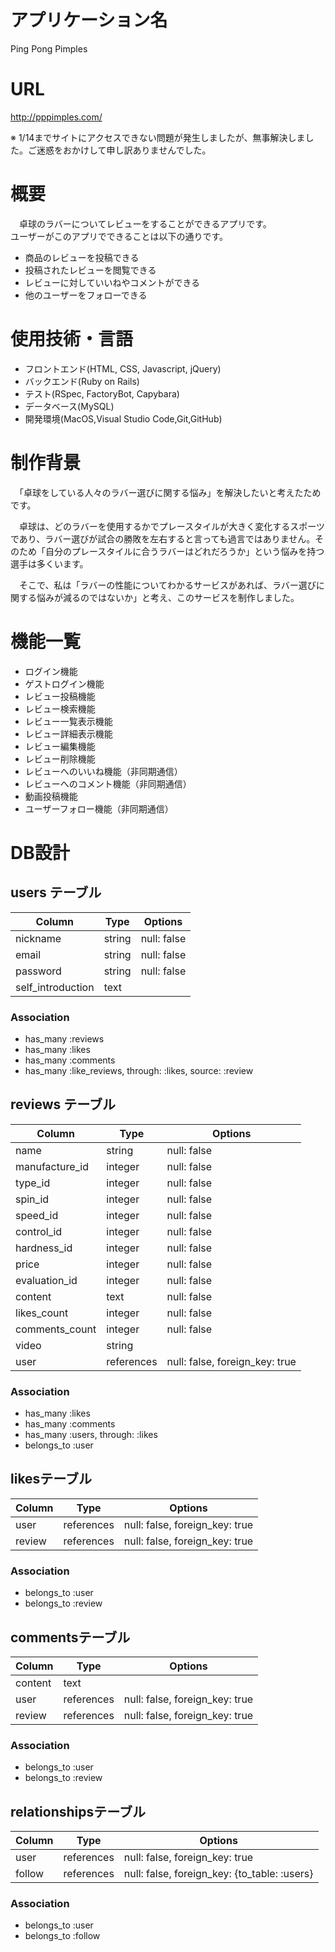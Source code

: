 # アプリケーション名
Ping Pong Pimples

# URL
http://pppimples.com/

※ 1/14までサイトにアクセスできない問題が発生しましたが、無事解決しました。ご迷惑をおかけして申し訳ありませんでした。

# 概要

　卓球のラバーについてレビューをすることができるアプリです。  
  ユーザーがこのアプリでできることは以下の通りです。

- 商品のレビューを投稿できる
- 投稿されたレビューを閲覧できる
- レビューに対していいねやコメントができる
- 他のユーザーをフォローできる

# 使用技術・言語
- フロントエンド(HTML, CSS, Javascript, jQuery)
- バックエンド(Ruby on Rails)
- テスト(RSpec, FactoryBot, Capybara)
- データベース(MySQL)
- 開発環境(MacOS,Visual Studio Code,Git,GitHub)

# 制作背景
　「卓球をしている人々のラバー選びに関する悩み」を解決したいと考えたためです。

　卓球は、どのラバーを使用するかでプレースタイルが大きく変化するスポーツであり、ラバー選びが試合の勝敗を左右すると言っても過言ではありません。そのため「自分のプレースタイルに合うラバーはどれだろうか」という悩みを持つ選手は多くいます。

　そこで、私は「ラバーの性能についてわかるサービスがあれば、ラバー選びに関する悩みが減るのではないか」と考え、このサービスを制作しました。

# 機能一覧

- ログイン機能
- ゲストログイン機能
- レビュー投稿機能
- レビュー検索機能
- レビュー一覧表示機能
- レビュー詳細表示機能
- レビュー編集機能
- レビュー削除機能
- レビューへのいいね機能（非同期通信）
- レビューへのコメント機能（非同期通信）
- 動画投稿機能
- ユーザーフォロー機能（非同期通信）

# DB設計

## users テーブル

| Column               | Type    | Options     |
| -------------------- | ------- | ----------- |
| nickname             | string  | null: false |
| email                | string  | null: false |
| password             | string  | null: false |
|self_introduction     | text    |             |

### Association

- has_many :reviews
- has_many :likes
- has_many :comments
- has_many :like_reviews, through: :likes, source: :review

## reviews テーブル

| Column              | Type       | Options                        |
| ------------------- | ---------- | ------------------------------ |
| name                | string     | null: false                    |
| manufacture_id      | integer    | null: false                    |
| type_id             | integer    | null: false                    |
| spin_id             | integer    | null: false                    |
| speed_id            | integer    | null: false                    |
| control_id          | integer    | null: false                    |
| hardness_id         | integer    | null: false                    |
| price               | integer    | null: false                    |
| evaluation_id       | integer    | null: false                    |
| content             | text       | null: false                    |
| likes_count         | integer    | null: false                    |
| comments_count      | integer    | null: false                    |
| video               | string     |                                |
| user                | references | null: false, foreign_key: true |

### Association

- has_many :likes
- has_many :comments
- has_many :users, through: :likes
- belongs_to :user

## likesテーブル

| Column              | Type       | Options                        |
| ------------------- | ---------- | ------------------------------ |
| user                | references | null: false, foreign_key: true |
| review              | references | null: false, foreign_key: true |

### Association

- belongs_to :user
- belongs_to :review

## commentsテーブル

| Column              | Type       | Options                        |
| ------------------- | ---------- | ------------------------------ |
| content             | text       |                                |
| user                | references | null: false, foreign_key: true |
| review              | references | null: false, foreign_key: true |

### Association

- belongs_to :user
- belongs_to :review

## relationshipsテーブル

| Column              | Type       | Options                                       |
| ------------------- | ---------- | --------------------------------------------- |
| user                | references | null: false, foreign_key: true                |
| follow              | references | null: false, foreign_key: {to_table: :users}  |

### Association

- belongs_to :user
- belongs_to :follow
